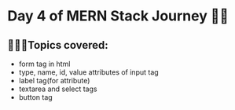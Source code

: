 # Day 4 of MERN Stack Journey 🍃✅
## 👨🏻‍💻Topics covered:
* form tag in html
* type, name, id, value attributes of input tag
* label tag(for attribute)
* textarea and select tags
* button tag
